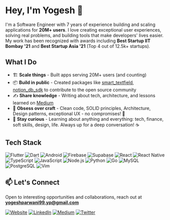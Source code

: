 # Hey, I'm Yogesh 👋

I'm a Software Engineer with 7 years of experience building and scaling applications for **20M+ users**. I love creating exceptional user experiences, solving real problems, and building tools that make developers' lives easier. My work has been recognized with awards including **Best Startup IIT Bombay '21** and **Best Startup Asia '21** (Top 4 out of 12.5k+ startups).

## What I Do

- 🏗️ **Scale things** - Built apps serving 20M+ users (and counting)
- 📦 **Build in public** - Created packages like [smart_textfield](https://pub.dev/packages/smart_textfield), [notion_db_sdk](https://pub.dev/packages/notion_db_sdk) to contribute to the open source community
- ✍️ **Share knowledge** - Writing about tech, architecture, and lessons learned on [Medium](https://yogi7y.medium.com/)
- 🎯 **Obsess over craft** - Clean code, SOLID principles, Architecture, Design patterns, exceptional UX - no compromises! 💪
- 🧠 **Stay curious** - Learning about anything and everything: tech, finance, soft skills, design, life. Always up for a deep conversation! ☕

## Tech Stack

![Flutter](https://img.shields.io/badge/Flutter-%2302569B.svg?style=for-the-badge&logo=Flutter&logoColor=white)
![Dart](https://img.shields.io/badge/Dart-%230175C2.svg?style=for-the-badge&logo=Dart&logoColor=white)
![Android](https://img.shields.io/badge/Android-%233DDC84.svg?style=for-the-badge&logo=Android&logoColor=white)
![Firebase](https://img.shields.io/badge/Firebase-%23039BE5.svg?style=for-the-badge&logo=firebase)
![Supabase](https://img.shields.io/badge/Supabase-3ECF8E?style=for-the-badge&logo=supabase&logoColor=white)
![React](https://img.shields.io/badge/React-%2320232a.svg?style=for-the-badge&logo=react&logoColor=%2361DAFB)
![React Native](https://img.shields.io/badge/React_Native-%2320232a.svg?style=for-the-badge&logo=react&logoColor=%2361DAFB)
![TypeScript](https://img.shields.io/badge/TypeScript-%23007ACC.svg?style=for-the-badge&logo=typescript&logoColor=white)
![JavaScript](https://img.shields.io/badge/JavaScript-%23323330.svg?style=for-the-badge&logo=javascript&logoColor=%23F7DF1E)
![Node.js](https://img.shields.io/badge/Node.js-43853D?style=for-the-badge&logo=node.js&logoColor=white)
![Python](https://img.shields.io/badge/Python-3670A0?style=for-the-badge&logo=python&logoColor=ffdd54)
![Go](https://img.shields.io/badge/Go-%2300ADD8.svg?style=for-the-badge&logo=go&logoColor=white)
![MySQL](https://img.shields.io/badge/MySQL-%2300f.svg?style=for-the-badge&logo=mysql&logoColor=white)
![PostgreSQL](https://img.shields.io/badge/PostgreSQL-%23316192.svg?style=for-the-badge&logo=postgresql&logoColor=white)
![Vim](https://img.shields.io/badge/VIM-%2311AB00.svg?style=for-the-badge&logo=vim&logoColor=white)

## 📫 Let's Connect

Open to interesting opportunities and collaborations, reach out at **yogeshparwani99.yp@gmail.com**

[![Website](https://img.shields.io/badge/Website-yogi7y.com-4285F4?style=for-the-badge&logo=google-chrome&logoColor=white)](https://www.yogi7y.com/)
[![LinkedIn](https://img.shields.io/badge/LinkedIn-0077B5?style=for-the-badge&logo=linkedin&logoColor=white)](https://www.linkedin.com/in/yogi7y/)
[![Medium](https://img.shields.io/badge/Medium-12100E?style=for-the-badge&logo=medium&logoColor=white)](https://yogi7y.medium.com/)
[![Twitter](https://img.shields.io/badge/Twitter-1DA1F2?style=for-the-badge&logo=x&logoColor=white)](https://x.com/yogi_7y)
